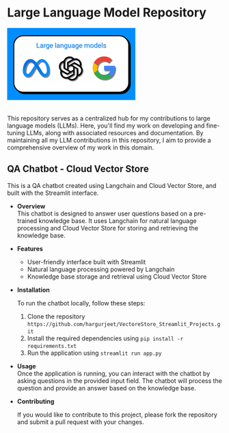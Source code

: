 # Large Language Model Repository
![](Icon.png)

<br> This repository serves as a centralized hub for my contributions to large language models (LLMs). Here, you'll find my work on developing and fine-tuning LLMs, along with associated resources and documentation. By maintaining all my LLM contributions in this repository, I aim to provide a comprehensive overview of my work in this domain.


## QA Chatbot - Cloud Vector Store
This is a QA chatbot created using Langchain and Cloud Vector Store, and built with the Streamlit interface.
- **Overview**
    <br> This chatbot is designed to answer user questions based on a pre-trained knowledge base. It uses Langchain for natural language processing and Cloud Vector Store for storing and retrieving the knowledge base.
- **Features**
  - User-friendly interface built with Streamlit
  - Natural language processing powered by Langchain
  - Knowledge base storage and retrieval using Cloud Vector Store
- **Installation**

    To run the chatbot locally, follow these steps:
    1. Clone the repository `https://github.com/hargurjeet/VectoreStore_Streamlit_Projects.git`
    2. Install the required dependencies using `pip install -r requirements.txt`
    3. Run the application using `streamlit run app.py`
- **Usage**
    <br> Once the application is running, you can interact with the chatbot by asking questions in the provided input field. The chatbot will process the question and provide an answer based on the knowledge base.

- **Contributing**

    If you would like to contribute to this project, please fork the repository and submit a pull request with your changes.

    
